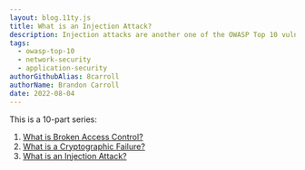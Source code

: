 ```yaml
---
layout: blog.11ty.js
title: What is an Injection Attack?
description: Injection attacks are another one of the OWASP Top 10 vulnerabilities and this articles explains what that involves and ways to migitate it.
tags:
  - owasp-top-10
  - network-security
  - application-security
authorGithubAlias: 8carroll
authorName: Brandon Carroll
date: 2022-08-04
---
```

This is a 10-part series:
1. [What is Broken Access Control?](https://blog.buildon.aws/posts/owasp-top-10-defined/01-what-is-broken-access-control)
2. [What is a Cryptographic Failure?](https://blog.buildon.aws/posts/owasp-top-10-defined/02-what-is-a-cryptographic-failure)
3. [What is an Injection Attack?](https://blog.buildon.aws/posts/owasp-top-10-defined/what-is-an-injection-attack)


